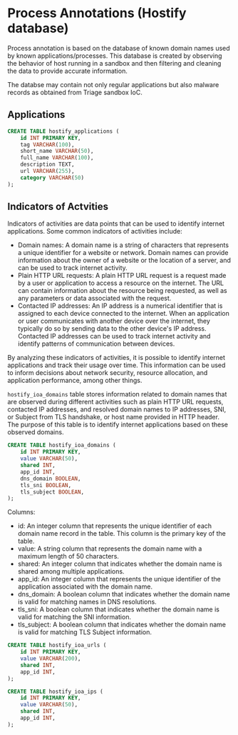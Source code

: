 # Process Annotations (Hostify database)

Process annotation is based on the database of known domain names used by known applications/processes. 
This database is created by observing the behavior of host running in a sandbox and then filtering and cleaning 
the data to provide accurate information.

The databse may contain not only regular applications but also malware records as obtained from Triage sandbox IoC.

## Applications

```sql
CREATE TABLE hostify_applications (
    id INT PRIMARY KEY,
    tag VARCHAR(100),
    short_name VARCHAR(50),
    full_name VARCHAR(100),
    description TEXT,
    url VARCHAR(255),
    category VARCHAR(50)
);
```

## Indicators of Actvities

Indicators of activities are data points that can be used to identify internet applications. Some common indicators of activities include:

* Domain names: A domain name is a string of characters that represents a unique identifier for a website or network. Domain names can provide information about the owner of a website or the location of a server, and can be used to track internet activity.
* Plain HTTP URL requests: A plain HTTP URL request is a request made by a user or application to access a resource on the internet. The URL can contain information about the resource being requested, as well as any parameters or data associated with the request.
* Contacted IP addresses: An IP address is a numerical identifier that is assigned to each device connected to the internet. When an application or user communicates with another device over the internet, they typically do so by sending data to the other device's IP address. Contacted IP addresses can be used to track internet activity and identify patterns of communication between devices.

By analyzing these indicators of activities, it is possible to identify internet applications and track their usage over time. This information can be used to inform decisions about network security, resource allocation, and application performance, among other things.

`hostify_ioa_domains` table stores information related to domain names that are observed during different activities such as plain HTTP URL requests, contacted IP addresses, and resolved domain names to IP addresses, SNI, or Subject from TLS handshake, or host name provided in HTTP header. The purpose of this table is to identify internet applications based on these observed domains.

```sql
CREATE TABLE hostify_ioa_domains (
    id INT PRIMARY KEY,
    value VARCHAR(50),
    shared INT,
    app_id INT,
    dns_domain BOOLEAN,
    tls_sni BOOLEAN,
    tls_subject BOOLEAN,
);
```

Columns:

* id: An integer column that represents the unique identifier of each domain name record in the table. This column is the primary key of the table.
* value: A string column that represents the domain name with a maximum length of 50 characters.
* shared: An integer column that indicates whether the domain name is shared among multiple applications.
* app_id: An integer column that represents the unique identifier of the application associated with the domain name.
* dns_domain: A boolean column that indicates whether the domain name is valid for matching names in DNS resolutions.
* tls_sni: A boolean column that indicates whether the domain name is valid for matching the SNI information.
* tls_subject: A boolean column that indicates whether the domain name is valid for matching TLS Subject information.

```sql
CREATE TABLE hostify_ioa_urls (
    id INT PRIMARY KEY,
    value VARCHAR(200),
    shared INT,
    app_id INT,
);
```

```sql
CREATE TABLE hostify_ioa_ips (
    id INT PRIMARY KEY,
    value VARCHAR(50),
    shared INT,
    app_id INT,
);